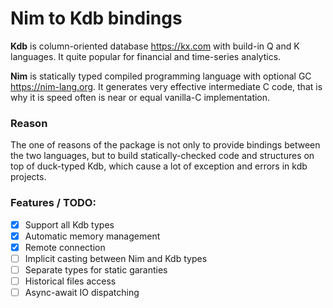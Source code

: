 # Nim to Kdb bindings

**Kdb** is column-oriented database https://kx.com with build-in Q and K languages. It quite popular for financial and time-series analytics.

**Nim** is statically typed compiled programming language with optional GC https://nim-lang.org. It generates very effective intermediate C code, that is why it is speed often is near or equal vanilla-C implementation.

### Reason
The one of reasons of the package is not only to provide bindings between the two languages, but to build statically-checked code and structures on top of duck-typed Kdb, which cause a lot of exception and errors in kdb projects.

### Features / TODO:
- [x] Support all Kdb types
- [x] Automatic memory management
- [x] Remote connection
- [ ] Implicit casting between Nim and Kdb types
- [ ] Separate types for static garanties
- [ ] Historical files access
- [ ] Async-await IO dispatching
